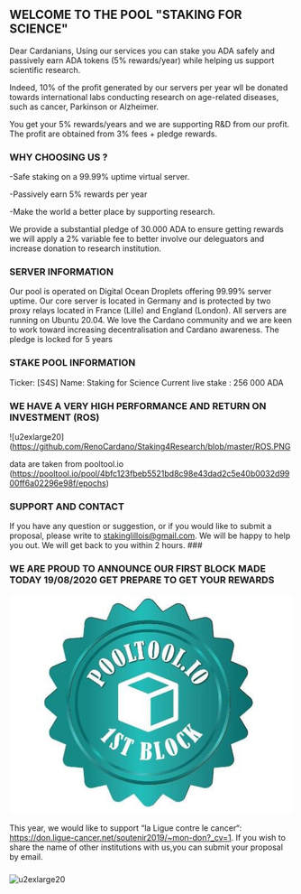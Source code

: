 ## WELCOME TO THE POOL "STAKING FOR SCIENCE"

Dear Cardanians, 
Using our services you can stake you ADA safely and passively earn ADA tokens (5% rewards/year) while helping us support scientific research. 

Indeed, 10% of the profit generated by our servers per year wll be donated towards international labs conducting research on age-related diseases, such as cancer, Parkinson or Alzheimer.  

You get your 5% rewards/years and we are supporting R&D from our profit. 
The profit are obtained from 3% fees + pledge rewards.

### WHY CHOOSING US ?

-Safe staking on a 99.99% uptime virtual server.

-Passively earn 5% rewards per year

-Make the world a better place by supporting research.


We provide a substantial pledge of 30.000 ADA to ensure getting rewards we will apply a 2% variable fee to better involve our deleguators and increase donation to research institution. 


### SERVER INFORMATION

Our pool is operated on Digital Ocean Droplets offering 99.99% server uptime. Our core server is located in Germany and is protected by two proxy relays located in France (Lille) and England (London). All servers are running on Ubuntu 20.04. We love the Cardano community and we are keen to work toward increasing decentralisation and Cardano awareness. The pledge is locked for 5 years


### STAKE POOL INFORMATION

Ticker: [S4S]
Name: Staking for Science
Current live stake : 256 000 ADA

### WE HAVE A VERY HIGH PERFORMANCE AND RETURN ON INVESTMENT (ROS)

![u2exlarge20](https://github.com/RenoCardano/Staking4Research/blob/master/ROS.PNG

data are taken from pooltool.io (https://pooltool.io/pool/4bfc123fbeb5521bd8c98e43dad2c5e40b0032d9900ff6a02296e98f/epochs)

### SUPPORT AND CONTACT

If you have any question or suggestion, or if you would like to submit a proposal, please write to stakinglillois@gmail.com. We will be happy to help you out. We will get back to you within 2 hours. ###


### WE ARE PROUD TO ANNOUNCE OUR FIRST BLOCK MADE TODAY 19/08/2020 GET PREPARE TO GET YOUR REWARDS
![u2exlarge20](https://raw.githubusercontent.com/RenoCardano/Staking4Research/master/firstblock.jpg)

This year, we would like to support “la Ligue contre le cancer“: https://don.ligue-cancer.net/soutenir2019/~mon-don?_cv=1. 
If you wish to share the name of other institutions with us,you can submit your proposal by email.


### 
![u2exlarge20](https://user-images.githubusercontent.com/68705151/89058392-854d2200-d35f-11ea-8230-c82629bc6ac6.jpg)







